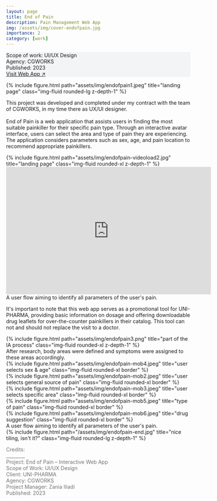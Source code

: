```yaml
---
layout: page
title: End of Pain
description: Pain Management Web App
img: /assets/img/cover-endofpain.jpg
importance: 2
category: [work]
---
```


<div class="px-3 pt-3 pb-1 mb-3 rounded" style="background-color: rgba(43, 86, 127, .05);">
    <p>
    Scope of work: UI/UX Design<br>
    Agency: CGWORKS<br>
    Published: 2023<br>
    <a href="https://www.endofpain.gr/el/">Visit Web App ↗</a>
    </p>
 </div>

 <div class="row">
    <div class="col-sm">
        {% include figure.html path="assets/img/endofpain1.jpeg" title="landing page" class="img-fluid rounded-lg z-depth-1" %}
    </div>
</div>

<div class="row text-md-center justify-content-center">
    <div class="col-lg-8">
        <p>This project was developed and completed under my contract with the team of CGWORKS, in my time there as UX/UI designer. <br><br>
        End of Pain is a web application that assists users in finding the most suitable painkiller for their specific pain type. Through an interactive avatar interface, users can select the area and type of pain they are experiencing. The application considers parameters such as sex, age, and pain location to recommend appropriate painkillers. </p>        
    </div>    
</div>

<div class="videoWrapper">
  <!-- CSS tricks fluid-width-video -->
  {% include figure.html path="assets/img/endofpain-videoload2.jpg" title="landing page" class="img-fluid rounded-xl z-depth-1" %}
  <iframe width="560" height="349" loading="lazy" src="https://player.vimeo.com/video/797253744?background=1" frameborder="0" allowfullscreen>
  </iframe>
</div>
<div class="caption">
    A user flow aiming to identify all parameters of the user's pain.
</div>

<div class="row text-md-center justify-content-center">
    <div class="col-lg-8">
        <p>It's important to note that this web app serves as a promotional tool for UNI-PHARMA, providing basic information on dosage and offering downloadable drug leaflets for over-the-counter painkillers in their catalog. This tool can not and should not replace the visit to a doctor.</p>        
    </div>    
</div>

 <div class="row mt-3">
    <div class="col-sm">
        {% include figure.html path="assets/img/endofpain3.png" title="part of the IA process" class="img-fluid rounded-xl z-depth-1" %}
    </div>
</div>
<div class="caption">
    After research, body areas were defined and symptoms were assigned to these areas accordingly.
</div>

<div class="row justify-content-center mt-4">
    <div class="col-6 col-sm mt-3 mt-md-0">
        {% include figure.html path="assets/img/endofpain-mob4.jpeg" title="user selects sex & age" class="img-fluid rounded-xl border" %}
    </div>
    <div class="col-6 col-sm mt-3 mt-md-0">
        {% include figure.html path="assets/img/endofpain-mob2.jpeg" title="user selects general source of pain" class="img-fluid rounded-xl border" %}
    </div>
    <div class="col-6 col-sm mt-3 mt-md-0">
        {% include figure.html path="assets/img/endofpain-mob3.jpeg" title="user selects specific area" class="img-fluid rounded-xl border" %}
    </div>
    <div class="col-6 col-sm mt-3 mt-md-0">
        {% include figure.html path="assets/img/endofpain-mob5.jpeg" title="type of pain" class="img-fluid rounded-xl border" %}
    </div>
    <div class="col-6 col-sm mt-3 mt-md-0">
        {% include figure.html path="assets/img/endofpain-mob6.jpeg" title="drug suggestion" class="img-fluid rounded-xl border" %}
    </div>
</div>
<div class="caption">
    A user flow aiming to identify all parameters of the user's pain.
</div>

<div class="row">
    <div class="col-sm mt-3 mt-md-0">
        {% include figure.html path="/assets/img/endofpain-end.jpg" title="nice tiling, isn't it?" class="img-fluid rounded-lg z-depth-1" %}
    </div>
</div>

<div class="text-center">
    <p style="color: #737373; font-weight: 400;">Credits:<br>
    ________<br>
    Project: End of Pain – Interactive Web App<br>
    Scope of Work: UI/UX Design<br>
    Client: UNI-PHARMA<br>
    Agency: CGWORKS<br>
    Project Manager: Zania Iliadi<br>    
    Published: 2023</p> 
</div>